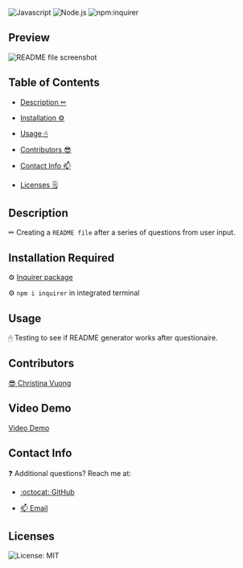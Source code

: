 ![Javascript](https://img.shields.io/badge/JavaScript-.js-blue)
![Node.js](https://img.shields.io/badge/node-.js-pink)
![npm:inquirer](https://img.shields.io/badge/npm-inquirer-purple)

## Preview
![README file screenshot](https://user-images.githubusercontent.com/116984891/224598713-07b052fb-2e08-4a44-875a-7a07830f0eb0.png)
 

## Table of Contents
- [Description ✏](#description)

- [Installation ⚙](#installation-required)

- [Usage 🖰](#usage)

- [Contributors 😎](#contributors)

- [Contact Info 📫](#contact-info)

- [Licenses 🗒](#licenses)


## Description
✏ Creating a ```README file``` after a series of questions from user input.

## Installation Required
⚙ [Inquirer package](https://www.npmjs.com/package/inquirer/v/8.2.4)

⚙ ```npm i inquirer``` in integrated terminal


## Usage
🖰 Testing to see if README generator works after questionaire.


## Contributors 
[😎 Christina Vuong ](https://github.com/ccvuong)


## Video Demo
[Video Demo](https://user-images.githubusercontent.com/116984891/224598859-f3217e78-ef7e-4ca9-b155-f581fb42f95d.mp4)


## Contact Info
❓ Additional questions? Reach me at:
- [:octocat: GitHub](https://github.com/ccvuong) 

- [ 📫 Email](vuongchristina14@gmail.com)


## Licenses

![License: MIT](https://img.shields.io/badge/License-MIT-yellow.svg)
